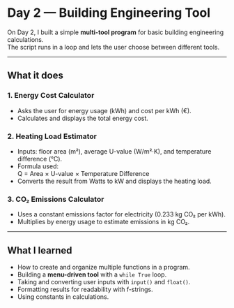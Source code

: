 # Day 2 — Building Engineering Tool

On Day 2, I built a simple **multi-tool program** for basic building engineering calculations.  
The script runs in a loop and lets the user choose between different tools.

---

## What it does

### 1. Energy Cost Calculator
- Asks the user for energy usage (kWh) and cost per kWh (€).  
- Calculates and displays the total energy cost.  

### 2. Heating Load Estimator
- Inputs: floor area (m²), average U-value (W/m²·K), and temperature difference (°C).  
- Formula used:  
  Q = Area × U-value × Temperature Difference  
- Converts the result from Watts to kW and displays the heating load.  

### 3. CO₂ Emissions Calculator
- Uses a constant emissions factor for electricity (0.233 kg CO₂ per kWh).  
- Multiplies by energy usage to estimate emissions in kg CO₂.  

---

## What I learned
- How to create and organize multiple functions in a program.  
- Building a **menu-driven tool** with a `while True` loop.  
- Taking and converting user inputs with `input()` and `float()`.  
- Formatting results for readability with f-strings.  
- Using constants in calculations.  
